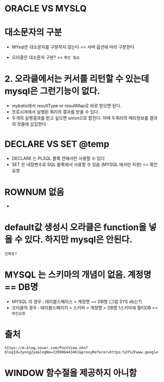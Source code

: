 
# ORACLE VS MYSLQ

# 대소문자의 구분
 - MYsql은 대소문자를 구분하지 않는다
 => 서버 옵션에 따라 구분한다

 - 오라클은 대소문자 구분?  << `확인 필요`


# 2. 오라클에서는 커서를 리턴할 수 있는데 mysql은 그런기능이 없다.
 - mybatis에서 resultType or resultMap로 바로 받으면 된다.
 - 프로시져에서 실행된 쿼리의 결과를 받을 수 있다.
 - 두개의 실행결과를 받고 싶으면 union으로 합친다. 이때 두쿼리의 메타정보를 결과의 첫줄에 삽입한다
# DECLARE VS SET @temp
 - DECLARE 는 PLSQL 블록 안에서만 사용할 수 있다
 - SET 은 내장변수로 SQL 블록에서 사용할 수 있음 (MYSQL 에서만 지원) << 확인요청

# ROWNUM 없음
 -

# default값 생성시 오라클은 function을 넣을 수 있다. 하지만 mysql은 안된다.
```
진짜로?
```
# MYSQL 는 스키마의 개념이 없음. 계정명 == DB명
 - MYSQL 의 경우 : 테이블스페이스 > 계정명 == DB명  (그럼 SYS db는?)
 - 오라클의 경우 : 테이블스페이지 > 스키마 > 계정명 > DB명  1스키마에 멀티DB  << `확인요청`


# 출처
```
https://m.blog.naver.com/PostView.nhn?blogId=3yong2ya&logNo=220906443461&proxyReferer=https:%2F%2Fwww.google.com%2F
```

# WINDOW 함수절을 제공하지 아니함
